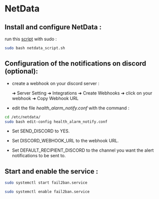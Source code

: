 # **NetData**

## Install and configure NetData :

run this [script](/securit%C3%A9/NetData/netdata_script.sh) with sudo :
```bash
sudo bash netdata_script.sh
```

## Configuration of the notifications on discord (optional): 

- create a webhook on your discord server :


    ➜ Server Setting ➜ Integrations ➜ Create Webhooks ➜ click on your webhook ➜ Copy Webhook URL

- edit the file *health_alarm_notify.conf* with the command :
```bash
cd /etc/netdata/
sudo bash edit-config health_alarm_notify.conf
```
- Set SEND_DISCORD to YES.

- Set DISCORD_WEBHOOK_URL to the webhook URL.

- Set DEFAULT_RECIPIENT_DISCORD to the channel you want the alert notifications to be sent to.

## Start and enable the service :
```bash
sudo systemctl start fail2ban.service

sudo systemctl enable fail2ban.service
```